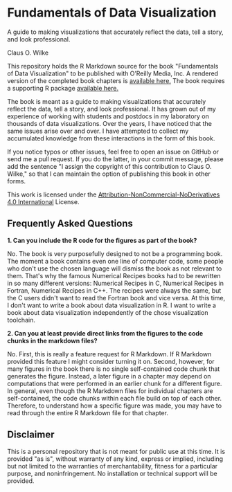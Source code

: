 # Fundamentals of Data Visualization
A guide to making visualizations that accurately reflect the data, tell a story, and look professional.

Claus O. Wilke

This repository holds the R Markdown source for the book "Fundamentals of Data Visualization" to be published with O’Reilly Media, Inc. A rendered version of the completed book chapters is [available here.](http://serialmentor.com/dataviz/) The book requires a supporting R package [available here.](https://github.com/clauswilke/dviz.supp)

The book is meant as a guide to making visualizations that accurately reflect the data, tell a story, and look professional. It has grown out of my experience of working with students and postdocs in my laboratory on thousands of data visualizations. Over the years, I have noticed that the same issues arise over and over. I have attempted to collect my accumulated knowledge from these interactions in the form of this book.

If you notice typos or other issues, feel free to open an issue on GitHub or send me a pull request. If you do the latter, in your commit message, please add the sentence "I assign the copyright of this contribution to Claus O. Wilke," so that I can maintain the option of publishing this book in other forms.

This work is licensed under the [Attribution-NonCommercial-NoDerivatives 4.0 International](https://creativecommons.org/licenses/by-nc-nd/4.0/legalcode) License. 

## Frequently Asked Questions

**1\. Can you include the R code for the figures as part of the book?**

No. The book is very purposefully designed to not be a programming book. The moment a book contains even one line of computer code, some people who don't use the chosen language will dismiss the book as not relevant to them. That's why the famous Numerical Recipes books had to be rewritten in so many different versions: Numerical Recipes in C, Numerical Recipes in Fortran, Numerical Recipes in C++. The recipes were always the same, but the C users didn't want to read the Fortran book and vice versa. At this time, I don't want to write a book about data visualization in R. I want to write a book about data visualization independently of the chose visualization toolchain.

**2\. Can you at least provide direct links from the figures to the code chunks in the markdown files?**

No. First, this is really a feature request for R Markdown. If R Markdown provided this feature I might consider turning it on. Second, however, for many figures in the book there is no single self-contained code chunk that generates the figure. Instead, a later figure in a chapter may depend on computations that were performed in an earlier chunk for a different figure. In general, even though the R Markdown files for individual chapters are self-contained, the code chunks within each file build on top of each other. Therefore, to understand how a specific figure was made, you may have to read through the entire R Markdown file for that chapter.

## Disclaimer

This is a personal repository that is not meant for public use at this time. It is provided "as is", without warranty of any kind, express or implied, including but not limited to the warranties of merchantability, fitness for a particular purpose, and noninfringement. No installation or technical support will be provided.

